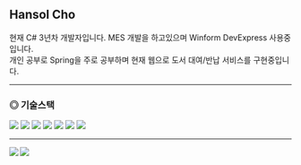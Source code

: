 <h2>Hansol Cho</h2>
<p>
  현재 C# 3년차 개발자입니다. MES 개발을 하고있으며 Winform DevExpress 사용중입니다. 
  <br>
  개인 공부로 Spring을 주로 공부하며 현재 웹으로 도서 대여/반납 서비스를 구현중입니다.
</p>

<hr width = "100%" color = "white" size = "1">

<h3>◎ 기술스택</h3>
<div align="left">
  <img src="https://img.shields.io/badge/C%23-%23239120.svg?style=for-the-badge&logo=c-sharp&logoColor=white"/>
  <img src="https://img.shields.io/badge/.NET-5C2D91?style=for-the-badge&logo=.net&logoColor=white"/>
  <img src="https://img.shields.io/badge/Winform-White?style=for-the-badge"/>
  <img src="https://img.shields.io/badge/java-%23ED8B00.svg?style=for-the-badge&logo=java&logoColor=white"/>
  <img src="https://img.shields.io/badge/spring-%236DB33F.svg?style=for-the-badge&logo=spring&logoColor=white"/>
  <img src="https://img.shields.io/badge/MSSQL-White?style=for-the-badge&color=red"/>
  <img src="https://img.shields.io/badge/SVN-White?style=for-the-badge&color=blue"/>
</div>

<hr width = "100%" color = "white" size = "1">

<div align="left">
  <img align="left" src="https://github-readme-stats.vercel.app/api?username=zwwz11&show_icons=true&theme=radical"/>
  <img aligh="left" src="https://github-readme-stats.vercel.app/api/top-langs/?username=zwwz11&layout=compact"/>
</div>

